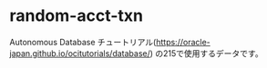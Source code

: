 # random-acct-txn
Autonomous Database チュートリアル(https://oracle-japan.github.io/ocitutorials/database/) の215で使用するデータです。
